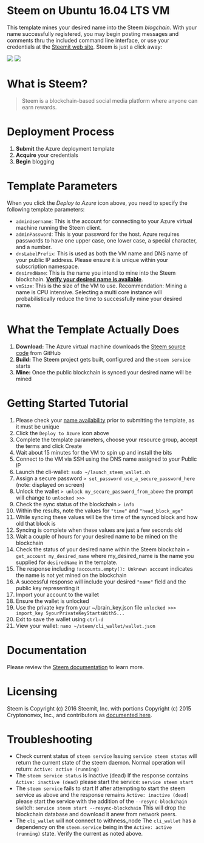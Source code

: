 # Steem on Ubuntu 16.04 LTS VM

This template mines your desired name into the Steem _blogchain_. With your name successfully registered, you may begin posting messages and comments thru the included command line interface, or use your credentials at the [Steemit web site](https://steemit.com). Steem is just a click away:

<a href="https://portal.azure.com/#create/Microsoft.Template/uri/https%3A%2F%2Fraw.githubusercontent.com%2FryanRfox%2Fazure-quickstart-templates%2Fissue2%2Fsteemit-ubuntu-vm%2Fazuredeploy.json" target="_blank"><img src="http://azuredeploy.net/deploybutton.png"/></a>
<a href="http://armviz.io/#/?load=https%3A%2F%2Fraw.githubusercontent.com%2FryanRfox%2Fazure-quickstart-templates%2Fissue2%2Fsteemit-ubuntu-vm%2Fazuredeploy.json" target="_blank"><img src="http://armviz.io/visualizebutton.png"/></a>

# What is Steem?

> Steem is a blockchain-based social media platform where anyone can earn rewards. 

# Deployment Process

1. **Submit** the Azure deployment template
1. **Acquire** your credentials
1. **Begin** blogging

# Template Parameters

When you click the *Deploy to Azure* icon above, you need to specify the following template parameters:

* `adminUsername`: This is the account for connecting to your Azure virtual machine running the Steem client.
* `adminPassword`: This is your password for the host.  Azure requires passwords to have one upper case, one lower case, a special character, and a number.
* `dnsLabelPrefix`: This is used as both the VM name and DNS name of your public IP address.  Please ensure it is unique within your subscription namespace.
* `desiredName`: This is the name you intend to mine into the Steem blockchain. [**Verify your desired name is available**](https://steemd.com/api/account/exists?name=myname).
* `vmSize`: This is the size of the VM to use. Recommendation: Mining a name is CPU intensive. Selecting a multi core instance will probabilistically reduce the time to successfully mine your desired name.

# What the Template Actually Does

1. **Download:** The Azure virtual machine downloads the [Steem source code](https://github.com/steemit/steem) from GitHub
1. **Build:** The Steem project gets built, configured and the `steem service` starts
1. **Mine:** Once the public blockchain is synced your desired name will be mined

# Getting Started Tutorial

1. Please check your [name availability](https://steemd.com/api/account/exists?name=myname) prior to submitting the template, as it must be unique
1. Click the `Deploy to Azure` icon above
1. Complete the template parameters, choose your resource group, accept the terms and click Create
1. Wait about 15 minutes for the VM to spin up and install the bits
1. Connect to the VM via SSH using the DNS name assigned to your Public IP
1. Launch the cli-wallet: `sudo ~/launch_steem_wallet.sh`
1. Assign a secure password `> set_password use_a_secure_password_here` (note: displayed on screen)
1. Unlock the wallet `> unlock my_secure_password_from_above` the prompt will change to `unlocked >>>`
1. Check the sync status of the blockchain `> info` 
  1. Within the results, note the values for `"time"` and `"head_block_age"`
  1. While syncing these values will be the time of the synced block and how old that block is
  1. Syncing is complete when these values are just a few seconds old
1. Wait a couple of hours for your desired name to be mined on the blockchain
1. Check the status of your desired name within the Steem blockchain `> get_account my_desired_name` where my_desired_name is the name you supplied for `desiredName` in the template.
  1. The response including `!accounts.empty(): Unknown account` indicates the name is not yet mined on the blockchain
  1. A successful response will include your desired `"name"` field and the public key representing it
1. Import your account to the wallet
  1. Ensure the wallet is unlocked
  1. Use the private key from your ~/brain_key.json file `unlocked >>> import_key 5yourPrivateKeyStartsWith5...`
1. Exit to save the wallet using `ctrl-d` 
1. View your wallet: `nano ~/steem/cli_wallet/wallet.json`

# Documentation

Please review the [Steem documentation](https://steem.io) to learn more. 

# Licensing

Steem is Copyright (c) 2016 Steemit, Inc. with portions Copyright (c) 2015 Cryptonomex, Inc., and contributors as [documented here](https://github.com/Steemit/Steem/master/LICENSE.md). 

# Troubleshooting

* Check current status of `steem service` 
Issuing `service steem status` will return the current state of the steem daemon. Normal operation will return:
`Active: active (running)`
* The `steem service status` is inactive (dead)
If the response contains `Active: inactive (dead)` please start the service:
`service steem start`
* The `steem service` fails to start
If after attempting to start the steem service as above and the response remains `Active: inactive (dead)` please start the service with the addition of the `--resync-blockchain` switch:
`service steem start --resync-blockchain` 
This will drop the blockchain database and download it anew from network peers.
* The `cli_wallet` will not connect to withness_node
The `cli_wallet` has a dependency on the `steem.service` being in the `Active: active (running)` state. Verify the current as noted above. 
